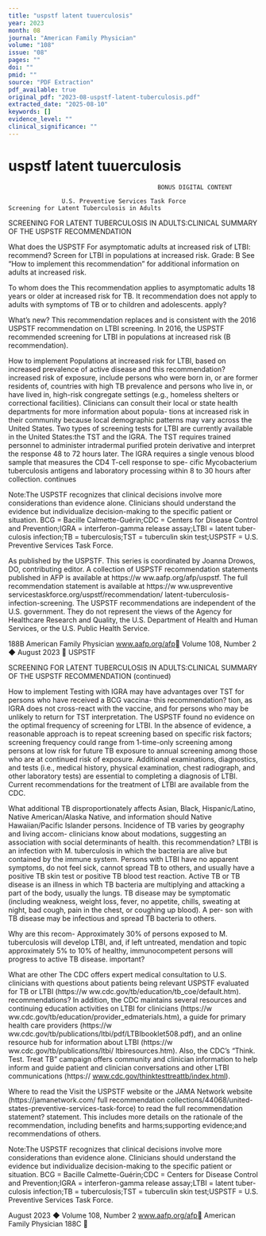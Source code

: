 ```yaml
---
title: "uspstf latent tuuerculosis"
year: 2023
month: 08
journal: "American Family Physician"
volume: "108"
issue: "08"
pages: ""
doi: ""
pmid: ""
source: "PDF Extraction"
pdf_available: true
original_pdf: "2023-08-uspstf-latent-tuberculosis.pdf"
extracted_date: "2025-08-10"
keywords: []
evidence_level: ""
clinical_significance: ""
---
```


# uspstf latent tuuerculosis

                                              BONUS DIGITAL CONTENT

                   U.S. Preventive Services Task Force
    Screening for Latent Tuberculosis in Adults

   SCREENING FOR LATENT TUBERCULOSIS IN ADULTS:​CLINICAL SUMMARY OF THE USPSTF
   RECOMMENDATION

   What does the USPSTF         For asymptomatic adults at increased risk of LTBI:​
   recommend?                   Screen for LTBI in populations at increased risk.
                                Grade:​ B
                                See “How to implement this recommendation” for additional information on adults at increased risk.

   To whom does the             This recommendation applies to asymptomatic adults 18 years or older at increased risk for TB. It
   recommendation               does not apply to adults with symptoms of TB or to children and adolescents.
   apply?

   What’s new?                  This recommendation replaces and is consistent with the 2016 USPSTF recommendation on LTBI
                                screening.
                                In 2016, the USPSTF recommended screening for LTBI in populations at increased risk
                                (B recommendation).

   How to implement             Populations at increased risk for LTBI, based on increased prevalence of active disease and
   this recommendation?         increased risk of exposure, include persons who were born in, or are former residents of, countries
                                with high TB prevalence and persons who live in, or have lived in, high-risk congregate settings
                                (e.g., homeless shelters or correctional facilities).
                                Clinicians can consult their local or state health departments for more information about popula-
                                tions at increased risk in their community because local demographic patterns may vary across the
                                United States.
                                Two types of screening tests for LTBI are currently available in the United States:​the TST and the
                                IGRA.
                                  The TST requires trained personnel to administer intradermal purified protein derivative and
                                  interpret the response 48 to 72 hours later.
                                  The IGRA requires a single venous blood sample that measures the CD4 T-cell response to spe-
                                  cific Mycobacterium tuberculosis antigens and laboratory processing within 8 to 30 hours after
                                  collection.
                                                                                                                                   continues

   Note:​The USPSTF recognizes that clinical decisions involve more considerations than evidence alone. Clinicians should understand the evidence
   but individualize decision-making to the specific patient or situation.
   BCG = Bacille Calmette-Guérin;​CDC = Centers for Disease Control and Prevention;​IGRA = interferon-gamma release assay;​LTBI = latent tuber-
   culosis infection;​TB = tuberculosis;​TST = tuberculin skin test;​USPSTF = U.S. Preventive Services Task Force.




  As published by the USPSTF.
  This series is coordinated by Joanna Drowos, DO, contributing editor.
  A collection of USPSTF recommendation statements published in AFP is available at https://​w ww.aafp.org/afp/uspstf.
  The full recommendation statement is available at https://​w ww.uspreventive​services​task​force.org/uspstf/recommendation/
  latent-tuberculosis-infection-screening.
  The USPSTF recommendations are independent of the U.S. government. They do not represent the views of the Agency for
  Healthcare Research and Quality, the U.S. Department of Health and Human Services, or the U.S. Public Health Service.



188B American Family Physician                              www.aafp.org/afp                                Volume 108, Number 2 ◆ August 2023
                                                                    USPSTF



   SCREENING FOR LATENT TUBERCULOSIS IN ADULTS:​CLINICAL SUMMARY OF THE USPSTF
   RECOMMENDATION (continued)

   How to implement             Testing with IGRA may have advantages over TST for persons who have received a BCG vaccina-
   this recommendation?         tion, as IGRA does not cross-react with the vaccine, and for persons who may be unlikely to return
                                for TST interpretation.
                                The USPSTF found no evidence on the optimal frequency of screening for LTBI.
                                In the absence of evidence, a reasonable approach is to repeat screening based on specific risk
                                factors;​screening frequency could range from 1-time-only screening among persons at low risk
                                for future TB exposure to annual screening among those who are at continued risk of exposure.
                                Additional examinations, diagnostics, and tests (i.e., medical history, physical examination, chest
                                radiograph, and other laboratory tests) are essential to completing a diagnosis of LTBI.
                                Current recommendations for the treatment of LTBI are available from the CDC.

   What additional              TB disproportionately affects Asian, Black, Hispanic/Latino, Native American/Alaska Native, and
   information should           Native Hawaiian/Pacific Islander persons. Incidence of TB varies by geography and living accom-
   clinicians know about        modations, suggesting an association with social determinants of health.
   this recommendation?         LTBI is an infection with M. tuberculosis in which the bacteria are alive but contained by the
                                immune system. Persons with LTBI have no apparent symptoms, do not feel sick, cannot spread
                                TB to others, and usually have a positive TB skin test or positive TB blood test reaction.
                                Active TB or TB disease is an illness in which TB bacteria are multiplying and attacking a part of the
                                body, usually the lungs. TB disease may be symptomatic (including weakness, weight loss, fever,
                                no appetite, chills, sweating at night, bad cough, pain in the chest, or coughing up blood). A per-
                                son with TB disease may be infectious and spread TB bacteria to others.

   Why are this recom-          Approximately 30% of persons exposed to M. tuberculosis will develop LTBI, and, if left untreated,
   mendation and topic          approximately 5% to 10% of healthy, immunocompetent persons will progress to active TB disease.
   important?

   What are other               The CDC offers expert medical consultation to U.S. clinicians with questions about patients being
   relevant USPSTF              evaluated for TB or LTBI (https://​w ww.cdc.gov/tb/education/tb_coe/default.htm).
   recommendations?             In addition, the CDC maintains several resources and continuing education activities on LTBI for
                                clinicians (https://​w ww.cdc.gov/tb/education/provider_edmaterials.htm), a guide for primary
                                health care providers (https://​w ww.cdc.gov/tb/publications/ltbi/pdf/LTBIbooklet508.pdf), and
                                an online resource hub for information about LTBI (https://​w ww.cdc.gov/tb/publications/ltbi/
                                ltbiresources.htm).
                                Also, the CDC’s “Think. Test. Treat TB” campaign offers community and clinician information to
                                help inform and guide patient and clinician conversations and other LTBI communications (https://​
                                www.cdc.gov/thinktesttreattb/index.html).

   Where to read the            Visit the USPSTF website or the JAMA Network website (https://​jamanetwork.com/
   full recommendation          collections/44068/united-states-preventive-services-task-force) to read the full recommendation
   statement?                   statement. This includes more details on the rationale of the recommendation, including benefits
                                and harms;​supporting evidence;​and recommendations of others.

   Note:​The USPSTF recognizes that clinical decisions involve more considerations than evidence alone. Clinicians should understand the evidence
   but individualize decision-making to the specific patient or situation.
   BCG = Bacille Calmette-Guérin;​CDC = Centers for Disease Control and Prevention;​IGRA = interferon-gamma release assay;​LTBI = latent tuber-
   culosis infection;​TB = tuberculosis;​TST = tuberculin skin test;​USPSTF = U.S. Preventive Services Task Force.




August 2023 ◆ Volume 108, Number 2                          www.aafp.org/afp                                 American Family Physician 188C
